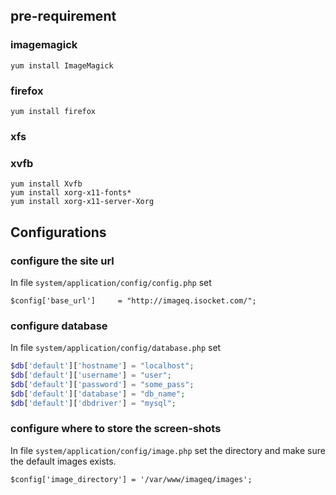 ## pre-requirement

### imagemagick

    yum install ImageMagick

### firefox

    yum install firefox

### xfs

### xvfb
    
    yum install Xvfb
    yum install xorg-x11-fonts*
    yum install xorg-x11-server-Xorg

## Configurations

### configure the site url

In file `system/application/config/config.php` set 

    $config['base_url']     = "http://imageq.isocket.com/";

### configure database 

In file `system/application/config/database.php` set

   ```php
$db['default']['hostname'] = "localhost";
$db['default']['username'] = "user";
$db['default']['password'] = "some_pass";
$db['default']['database'] = "db_name";
$db['default']['dbdriver'] = "mysql";
   ```

### configure where to store the screen-shots

In file `system/application/config/image.php` set the directory and make sure the default images exists.

    $config['image_directory'] = '/var/www/imageq/images';
       

    


